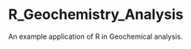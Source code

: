 R_Geochemistry_Analysis
=======================

An example application of R in Geochemical analysis.
